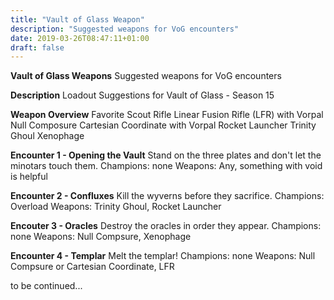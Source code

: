 ```yaml
---
title: "Vault of Glass Weapon"
description: "Suggested weapons for VoG encounters"
date: 2019-03-26T08:47:11+01:00
draft: false
---
```


**Vault of Glass Weapons**
Suggested weapons for VoG encounters

**Description**
Loadout Suggestions for Vault of Glass - Season 15

**Weapon Overview**
Favorite Scout Rifle
Linear Fusion Rifle (LFR) with Vorpal
Null Composure
Cartesian Coordinate with Vorpal
Rocket Launcher
Trinity Ghoul
Xenophage

**Encounter 1 - Opening the Vault**
Stand on the three plates and don't let the minotars touch them.
Champions: none
Weapons: Any, something with void is helpful

**Encounter 2 - Confluxes**
Kill the wyverns before they sacrifice.
Champions: Overload
Weapons: Trinity Ghoul, Rocket Launcher

**Encouter 3 - Oracles**
Destroy the oracles in order they appear.
Champions: none
Weapons: Null Compsure, Xenophage

**Encounter 4 - Templar**
Melt the templar!
Champions: none
Weapons: Null Compsure or Cartesian Coordinate, LFR

to be continued...
